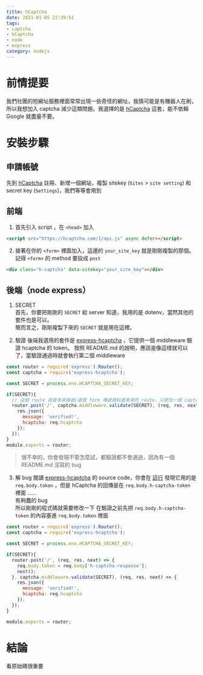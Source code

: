 ```yaml
---
title: hCaptcha
date: 2021-01-05 22:39:51
tags:
- captcha
- hCaptcha
- node
- express
category: nodejs
---
```


# 前情提要
我們社團的短網址服務裡面常常出現一些奇怪的網址，我猜可能是有機器人在刷，所以我想加入 captcha 減少這類問題。我選擇的是 [hCaptcha](https://hcaptcha.com/) 這套，能不依賴 Google 就盡量不要。

# 安裝步驟
## 申請帳號
先到 [hCaptcha](https://hcaptcha.com/) 註冊、新增一個網站，複製 sitekey (`Sites` > `site setting`) 和 secret key (`Settings`)，我們等等會用到

## 前端
1. 首先引入 script ，在 `<head>` 加入
```html
<script src="https://hcaptcha.com/1/api.js" async defer></script>
```

2. 接著在你的 `<form>` 裡面加入，這邊的 `your_site_key` 就是剛剛複製的那個。記得 `<form>` 的 method 要設成 `post`
```html
<div class="h-captcha" data-sitekey="your_site_key"></div>
```

## 後端（node express）
1. SECRET  
首先，你要把剛剛的 `SECRET` 給 server 知道，我用的是 dotenv，當然其他的套件也是可以。  
簡而言之，剛剛複製下來的 `SECRET` 就是用在這裡。

2. 驗證
後端我選用的套件是 [express-hcaptcha](https://github.com/vastus/express-hcaptcha) ，它提供一個 middleware 驗證 hcaptcha 的 token。
按照 README.md 的說明，應該是像這樣就可以了，當驗證通過時就會執行第二個 middleware
```js
const router = require('express').Router();
const captcha = require('express-hcaptcha');

const SECRET = process.env.HCAPTCHA_SECRET_KEY;

if(SECRET){
  // 這個 route 就是本來接收/處理 form 傳遞資料進來來的 route，只是加一個 captcha.middleware.validate(SECRET)
  router.post('/', captcha.middleware.validate(SECRET), (req, res, next) => {
    res.json({
      message: 'verified!',
      hcaptcha: req.hcaptcha
    });
  });
}
module.exports = router;
```
 
> 很不幸的，你會發現不管怎麼試，都驗證都不會通過，因為有一個 README.md 沒寫的 bug  

3. 解 bug
閱讀 [express-hcaptcha](https://github.com/vastus/express-hcaptcha) 的 source code，你會在 [這行](https://github.com/vastus/express-hcaptcha/blob/694265a005cbb15306c9d65623c6a365be79b8fc/index.js#L9) 發現它用的是 `req.body.token` ，但是 hCaptcha 的回傳是在 `req.body.h-captcha-token` 裡面 ......  
有夠蠢的 bug   
所以剛剛的程式碼就需要修改一下
在驗證之前先把 `req.body.h-captcha-token` 的內容塞進 `req.body.token` 裡面
```js
const router = require('express').Router();
const captcha = require('express-hcaptcha');

const SECRET = process.env.HCAPTCHA_SECRET_KEY;

if(SECRET){
  router.post('/', (req, res, next) => {
    req.body.token = req.body['h-captcha-response'];
    next();
  }, captcha.middleware.validate(SECRET), (req, res, next) => {
    res.json({
      message: 'verified!',
      hcaptcha: req.hcaptcha
    });
  });
}

module.exports = router;
```
# 結論
看原始碼很重要
